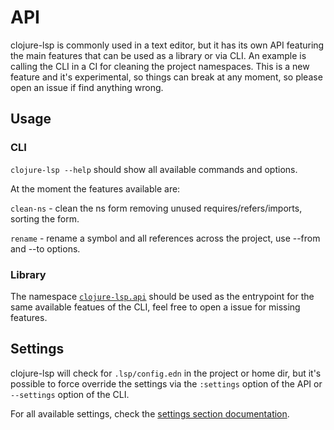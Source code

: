 # API

clojure-lsp is commonly used in a text editor, but it has its own API featuring the main features that can be used as a library or via CLI. An example is calling the CLI in a CI for cleaning the project namespaces.
This is a new feature and it's experimental, so things can break at any moment, so please open an issue if find anything wrong.

## Usage

### CLI

`clojure-lsp --help` should show all available commands and options.

At the moment the features available are:

`clean-ns` - clean the ns form removing unused requires/refers/imports, sorting the form.

`rename` - rename a symbol and all references across the project, use --from and --to options.

### Library

The namespace [`clojure-lsp.api`](https://github.com/clojure-lsp/clojure-lsp/tree/master/src/clojure_lsp/api.clj) should be used as the entrypoint for the same available featues of the CLI, feel free to open a issue for missing features.

## Settings

clojure-lsp will check for `.lsp/config.edn` in the project or home dir, but it's possible to force override the settings via the `:settings` option of the API or `--settings` option of the CLI.

For all available settings, check the [settings section documentation](https://clojure-lsp.github.io/clojure-lsp/settings/).
